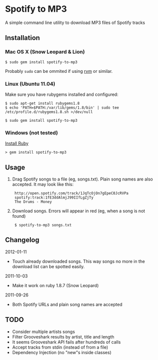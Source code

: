 # Spotify to MP3

A simple command line utility to download MP3 files of Spotify tracks

## Installation

### Mac OS X (Snow Leopard & Lion)

    $ sudo gem install spotify-to-mp3

Probably `sudo` can be ommited if using [rvm](http://beginrescueend.com/) or similar.

### Linux (Ubuntu 11.04)

Make sure you have rubygems installed and configured:

    $ sudo apt-get install rubygems1.8
    $ echo 'PATH=$PATH:/var/lib/gems/1.8/bin' | sudo tee /etc/profile.d/rubygems1.8.sh >/dev/null

<span></span>

    $ sudo gem install spotify-to-mp3

### Windows (not tested)

[Install Ruby](http://rubyinstaller.org/)

    > gem install spotify-to-mp3

## Usage

1. Drag Spotify songs to a file (eg, songs.txt). Plain song names are also 
   accepted. It may look like this:

        http://open.spotify.com/track/1JqTcOjOn7gEpeC0JcRVPa
        spotify:track:1fE3ddAlmjJ99IIfLgZjTy
        The Drums - Money

2. Download songs. Errors will appear in red (eg, when a song is not found)

        $ spotify-to-mp3 songs.txt

## Changelog

2012-01-11

- Touch already downloaded songs. This way songs no more in the download list can be spotted easily.

2011-10-03

- Make it work on ruby 1.8.7 (Snow Leopard)

2011-09-26

- Both Spotify URLs and plain song names are accepted

## TODO

- Consider multiple artists songs
- Filter Grooveshark results by artist, title and length
- It seems Grooveshark API fails after hundreds of calls
- Accept tracks from stdin (instead of from a file)
- Dependency Injection (no "new"s inside classes)
